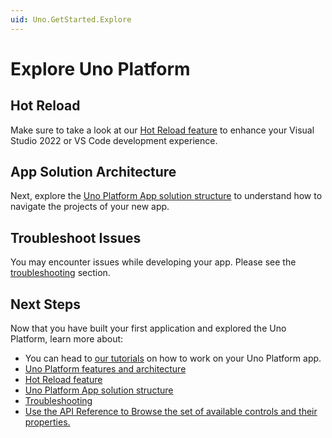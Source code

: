 ```yaml
---
uid: Uno.GetStarted.Explore
---
```


# Explore Uno Platform

## Hot Reload

Make sure to take a look at our [Hot Reload feature](xref:Uno.Features.HotReload) to enhance your Visual Studio 2022 or VS Code development experience.

## App Solution Architecture

Next, explore the [Uno Platform App solution structure](xref:Uno.Development.AppStructure) to understand how to navigate the projects of your new app.

## Troubleshoot Issues

You may encounter issues while developing your app. Please see the [troubleshooting](xref:Uno.UI.CommonIssues) section.

## Next Steps

Now that you have built your first application and explored the Uno Platform, learn more about:

 - You can head to [our tutorials](xref:Uno.Workshop.Counter) on how to work on your Uno Platform app.
 - [Uno Platform features and architecture](xref:Uno.GetStarted.Explore)
 - [Hot Reload feature](xref:Uno.Features.HotReload)
 - [Uno Platform App solution structure](xref:Uno.Development.AppStructure)
 - [Troubleshooting](xref:Uno.UI.CommonIssues)
 - <a href="implemented-views.md">Use the API Reference to Browse the set of available controls and their properties.</a>
